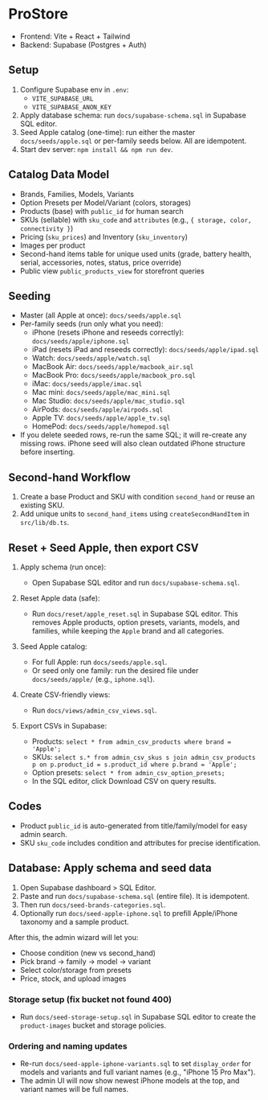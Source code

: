 # ProStore

- Frontend: Vite + React + Tailwind
- Backend: Supabase (Postgres + Auth)

## Setup
1. Configure Supabase env in `.env`:
   - `VITE_SUPABASE_URL`
   - `VITE_SUPABASE_ANON_KEY`
2. Apply database schema: run `docs/supabase-schema.sql` in Supabase SQL editor.
3. Seed Apple catalog (one-time): run either the master `docs/seeds/apple.sql` or per-family seeds below. All are idempotent.
4. Start dev server: `npm install && npm run dev`.

## Catalog Data Model
- Brands, Families, Models, Variants
- Option Presets per Model/Variant (colors, storages)
- Products (base) with `public_id` for human search
- SKUs (sellable) with `sku_code` and `attributes` (e.g., `{ storage, color, connectivity }`)
- Pricing (`sku_prices`) and Inventory (`sku_inventory`)
- Images per product
- Second-hand items table for unique used units (grade, battery health, serial, accessories, notes, status, price override)
- Public view `public_products_view` for storefront queries

## Seeding
- Master (all Apple at once): `docs/seeds/apple.sql`
- Per-family seeds (run only what you need):
  - iPhone (resets iPhone and reseeds correctly): `docs/seeds/apple/iphone.sql`
  - iPad (resets iPad and reseeds correctly): `docs/seeds/apple/ipad.sql`
  - Watch: `docs/seeds/apple/watch.sql`
  - MacBook Air: `docs/seeds/apple/macbook_air.sql`
  - MacBook Pro: `docs/seeds/apple/macbook_pro.sql`
  - iMac: `docs/seeds/apple/imac.sql`
  - Mac mini: `docs/seeds/apple/mac_mini.sql`
  - Mac Studio: `docs/seeds/apple/mac_studio.sql`
  - AirPods: `docs/seeds/apple/airpods.sql`
  - Apple TV: `docs/seeds/apple/apple_tv.sql`
  - HomePod: `docs/seeds/apple/homepod.sql`
- If you delete seeded rows, re-run the same SQL; it will re-create any missing rows. iPhone seed will also clean outdated iPhone structure before inserting.

## Second-hand Workflow
1. Create a base Product and SKU with condition `second_hand` or reuse an existing SKU.
2. Add unique units to `second_hand_items` using `createSecondHandItem` in `src/lib/db.ts`.

## Reset + Seed Apple, then export CSV

1. Apply schema (run once):
   - Open Supabase SQL editor and run `docs/supabase-schema.sql`.

2. Reset Apple data (safe):
   - Run `docs/reset/apple_reset.sql` in Supabase SQL editor. This removes Apple products, option presets, variants, models, and families, while keeping the `Apple` brand and all categories.

3. Seed Apple catalog:
   - For full Apple: run `docs/seeds/apple.sql`.
   - Or seed only one family: run the desired file under `docs/seeds/apple/` (e.g., `iphone.sql`).

4. Create CSV-friendly views:
   - Run `docs/views/admin_csv_views.sql`.

5. Export CSVs in Supabase:
   - Products: `select * from admin_csv_products where brand = 'Apple';`
   - SKUs: `select s.* from admin_csv_skus s join admin_csv_products p on p.product_id = s.product_id where p.brand = 'Apple';`
   - Option presets: `select * from admin_csv_option_presets;`
   - In the SQL editor, click Download CSV on query results.

## Codes
- Product `public_id` is auto-generated from title/family/model for easy admin search.
- SKU `sku_code` includes condition and attributes for precise identification.

## Database: Apply schema and seed data

1. Open Supabase dashboard > SQL Editor.
2. Paste and run `docs/supabase-schema.sql` (entire file). It is idempotent.
3. Then run `docs/seed-brands-categories.sql`.
4. Optionally run `docs/seed-apple-iphone.sql` to prefill Apple/iPhone taxonomy and a sample product.

After this, the admin wizard will let you:
- Choose condition (new vs second_hand)
- Pick brand → family → model → variant
- Select color/storage from presets
- Price, stock, and upload images

### Storage setup (fix bucket not found 400)
- Run `docs/seed-storage-setup.sql` in Supabase SQL editor to create the `product-images` bucket and storage policies.

### Ordering and naming updates
- Re-run `docs/seed-apple-iphone-variants.sql` to set `display_order` for models and variants and full variant names (e.g., "iPhone 15 Pro Max").
- The admin UI will now show newest iPhone models at the top, and variant names will be full names.
